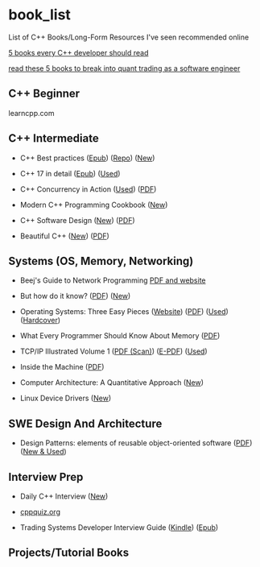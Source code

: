 # book_list

List of C++ Books/Long-Form Resources I've seen recommended online

[5 books every C++ developer should read](https://www.youtube.com/watch?v=Q80jXE_rhGU)

[read these 5 books to break into quant trading as a software engineer](https://www.youtube.com/watch?v=0pwpP2QOW9g)


## C++ Beginner

learncpp.com


## C++ Intermediate

* C++ Best practices ([Epub](https://leanpub.com/cppbestpractices)) ([Repo](https://github.com/cpp-best-practices/cppbestpractices)) ([New](https://www.amazon.com/dp/B0B1CDKZXL))

* C++ 17 in detail ([Epub](https://leanpub.com/cpp17indetail)) ([Used](https://www.abebooks.com/C17-Detail-Learn-Exciting-Features-New/31723489905/bd))

* C++ Concurrency in Action ([Used](https://www.abebooks.com/servlet/SearchResults?ds=20&kn=c%2B%2B%20concurrency%20in%20action%20-%20williams&sts=t)) ([PDF](https://www.bogotobogo.com/cplusplus/files/CplusplusConcurrencyInAction_PracticalMultithreading.pdf))

* Modern C++ Programming Cookbook ([New](https://www.amazon.com/Modern-Programming-Cookbook-including-practical/dp/1835080545))

* C++ Software Design ([New](https://www.amazon.com/Software-Design-Principles-Patterns-High-Quality/dp/1098113160)) ([PDF](https://softwaredesignpatterns.azurewebsites.net/eBooks/CPP%20Software%20Design.pdf))

* Beautiful C++ ([New](https://www.amazon.com/Beautiful-Core-Guidelines-Writing-Clean/dp/0137647840)) ([PDF](https://ptgmedia.pearsoncmg.com/images/9780137647842/samplepages/9780137647842_Sample.pdf))

## Systems (OS, Memory, Networking)

* Beej's Guide to Network Programming [PDF and website](https://beej.us/guide/bgnet/)

* But how do it know? ([PDF](https://razifalah.github.io/Programming-books/Books/ButHowDoItKnow.pdf)) ([New](https://www.amazon.com/But-How-Know-Principles-Computers-ebook/dp/B00F25LEVC))

* Operating Systems: Three Easy Pieces ([Website](https://pages.cs.wisc.edu/~remzi/OSTEP/)) ([PDF](https://remzi.gumroad.com/l/exGpf)) ([Used](https://www.abebooks.com/servlet/SearchResults?ds=20&kn=operating%20systems%20three%20easy%20pieces&sts=t)) ([Hardcover](https://www.lulu.com/shop/andrea-arpaci-dusseau-and-remzi-arpaci-dusseau/operating-systems-three-easy-pieces-hardcover-version-110/hardcover/product-15gjeeky.html?page=1&pageSize=4))

* What Every Programmer Should Know About Memory ([PDF](https://people.freebsd.org/~lstewart/articles/cpumemory.pdf))

* TCP/IP Illustrated Volume 1 ([PDF (Scan)](https://archive.org/details/TCPIPIllustratedVol.1TheProtocols1stEdition)) ([E-PDF](https://github.com/seawish/books/blob/master/books/TCP-IP%20Illustrated%20Volunme%201-The%20Protocols.pdf)) ([Used](https://www.abebooks.com/servlet/SearchResults?ds=20&kn=tcp%2Fip%20illustrated%20volume%201&sts=t))

* Inside the Machine ([PDF](https://github.com/rtviii/books/blob/main/Jon%20Stokes%20-%20Inside%20the%20Machine_%20An%20Illustrated%20Introduction%20to%20Microprocessors%20and%20Computer%20Architecture-No%20Starch%20Press%20(2006)-1.pdf))

* Computer Architecture: A Quantitative Approach ([New](https://www.amazon.com/Computer-Architecture-Quantitative-Approach-Kaufmann/dp/0128119055?crid=3PGWVVVCY46WZ&keywords=computer+architecture&qid=1579540906&sprefix=computer+archi%2Caps%2C320&sr=8-1))

* Linux Device Drivers ([New](https://www.amazon.com/Linux-Device-Drivers-Jonathan-Corbet/dp/0596005903?keywords=device+driver&qid=1579534676&sr=8-6))

## SWE Design And Architecture

* Design Patterns: elements of reusable object-oriented software ([PDF](https://github.com/GunterMueller/Books-3/blob/master/Design%20Patterns%20Elements%20of%20Reusable%20Object-Oriented%20Software.pdf)) ([New & Used](https://www.amazon.com/Design-Patterns-Elements-Reusable-Object-Oriented/dp/0201633612))

## Interview Prep

* Daily C++ Interview ([New](https://www.amazon.com/Daily-Interview-yourself-interview-question/dp/B0DJQQXDBH?crid=1SJ1PFSPY0RFW&dib=eyJ2IjoiMSJ9.I0e5-9AMDthEyMtEWc0vnI912AzQ0cCi83jJ0DH57n2r3LT0ycWEw5XexqCA0uXPfoarlKztwCE5L2X_3LPGXKz8W7nBHSpVFj8oEMWNxVRwEdyvfU-qkS0pjBj6Ox5hWV4vQZQ0DxgSnIrWONziNGa8KzWajkGyESnwmji6Nka_i5NZcQKCjIirirBruykn.F4MgbjukxaMK3Ub3b_15kPjYif9L7ojxUKpaIi0rbGo&dib_tag=se&keywords=Daily+C%2B%2B+Interview&qid=1736062360&sprefix=daily+c%2B%2B+intervie,aps,249&sr=8-1&linkCode=sl1&tag=codingjesus02-20&linkId=2769b2973543ccb39780bc3a76a336f9&language=en_US&ref_=as_li_ss_tl))

* [cppquiz.org](https://cppquiz.org/quiz/question/281)

* Trading Systems Developer Interview Guide ([Kindle](https://www.amazon.com/Trading-Systems-Developer-Interview-Guide-ebook/dp/B08LCK6TM4?crid=4U5LTTL8JWJA&dib=eyJ2IjoiMSJ9.n63XAOCV4sK2Ya2C2FnM6MvyAcAd8WORNyAU8hNwc2ZM3jfgUEuC234YGRzQOeriTExju4Ha22MRx2n2shW1CA.QnWQ60vJvH4LsG53OSo9eNJNGON4MP5O1yk4W01BtZw&dib_tag=se&keywords=trading+systems+developer+interview+guide&qid=1736060160&sprefix=The+Trading+Systems+Interview,aps,284&sr=8-1&linkCode=sl1&tag=codingjesus02-20&linkId=2a87ea0a84b2ee07a180acb6c13ab4e7&language=en_US&ref_=as_li_ss_tl)) ([Epub](https://leanpub.com/tradingsystemsdeveloperinterviewguide))


## Projects/Tutorial Books 